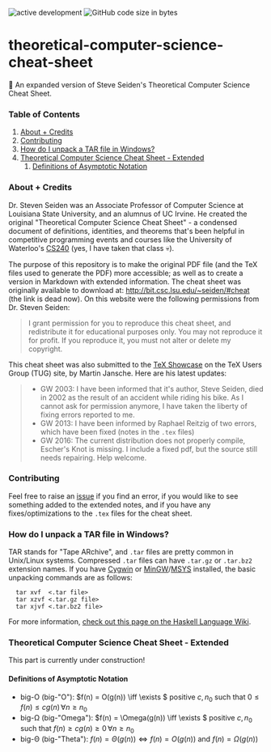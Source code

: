 ![active development](https://img.shields.io/badge/active%20dev-yes-brightgreen.svg)
![GitHub code size in bytes](https://img.shields.io/github/languages/code-size/simcard0000/theoretical-computer-science-cheat-sheet.svg)
# theoretical-computer-science-cheat-sheet
🧮 An expanded version of Steve Seiden's Theoretical Computer Science Cheat Sheet.

### Table of Contents
1. [About + Credits](#about--credits)
2. [Contributing](#contributing)
3. [How do I unpack a TAR file in Windows?](#how-do-i-unpack-a-tar-file-in-windows)
4. [Theoretical Computer Science Cheat Sheet - Extended](#theoretical-computer-science-cheat-sheet---extended)
    1. [Definitions of Asymptotic Notation](#definitions-of-asymptotic-notation)

### About + Credits
Dr. Steven Seiden was an Associate Professor of Computer Science at Louisiana State University, and an alumnus of UC Irvine. He created the original "Theoretical Computer Science Cheat Sheet" - a condensed document of definitions, identities, and theorems that's been helpful in competitive programming events and courses like the University of Waterloo's [CS240](https://cs.uwaterloo.ca//current/courses/course_descriptions/cDescr/newCDescr/CS240) (yes, I have taken that class 💀). 

The purpose of this repository is to make the original PDF file (and the TeX files used to generate the PDF) more accessible; as well as to create a version in Markdown with extended information. The cheat sheet was originally available to download at: http://bit.csc.lsu.edu/~seiden/#cheat (the link is dead now). On this website were the following permissions from Dr. Steven Seiden:

> I grant permission for you to reproduce this cheat sheet, and redistribute it for educational purposes only. You may not reproduce it for profit. If you reproduce it, you must not alter or delete my copyright.

This cheat sheet was also submitted to the [TeX Showcase](https://www.tug.org/texshowcase/) on the TeX Users Group (TUG) site, by Martin Jansche. Here are his latest updates: 

> * GW 2003: I have been informed that it's author, Steve Seiden, died in 2002 as the result of an accident while riding his bike. As I cannot ask for permission anymore, I have taken the liberty of fixing errors reported to me. 
> * GW 2013: I have been informed by Raphael Reitzig of two errors, which have been fixed (notes in the `.tex` files)
> * GW 2016: The current distribution does not properly compile, Escher's Knot is missing. I include a fixed pdf, but the source still needs repairing. Help welcome. 

### Contributing
Feel free to raise an [issue](https://github.com/simcard0000/theoretical-computer-science-cheat-sheet/issues) if you find an error, if you would like to see something added to the extended notes, and if you have any fixes/optimizations to the `.tex` files for the cheat sheet.

### How do I unpack a TAR file in Windows?
TAR stands for "Tape ARchive", and `.tar` files are pretty common in Unix/Linux systems. Compressed `.tar` files can have `.tar.gz` or `.tar.bz2` extension names.
If you have [Cygwin](https://www.cygwin.com/) or [MinGW](https://www.mingw-w64.org/)/[MSYS](https://www.msys2.org/) installed, the basic unpacking commands are as follows:
```
  tar xvf  <.tar file>
  tar xzvf <.tar.gz file>
  tar xjvf <.tar.bz2 file>
```
For more information, [check out this page on the Haskell Language Wiki](https://wiki.haskell.org/How_to_unpack_a_tar_file_in_Windows).

### Theoretical Computer Science Cheat Sheet - Extended
This part is currently under construction!
#### Definitions of Asymptotic Notation
* big-O (big-"O"):  $f(n) = O(g(n)) \iff  \exists $ positive $c, n_0$ such that $0 \leq f(n) \leq cg(n)\,\forall n \geq n_0$
* big-Ω (big-"Omega"):  $f(n) = \Omega(g(n)) \iff  \exists $ positive $c, n_0$ such that $f(n) \geq cg(n) \geq 0\,\forall n \geq n_0$
* big-Θ (big-"Theta"): $f(n) = \Theta(g(n)) \iff f(n) = O(g(n))$ and $f(n) = \Omega(g(n))$

